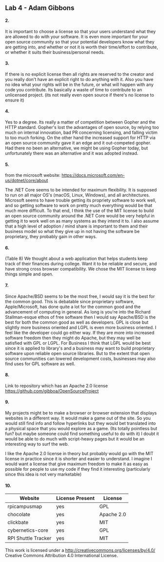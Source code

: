 ## Lab 4 - Adam Gibbons

#### 2.

It is important to choose a license so that your users understand what they are allowed to do with your software. It is even more important for your open source community so that your potential developers know what they are getting into, and whether or not it is worth their time/effort to contribute, or whether it suits their business/personal needs.

#### 3.

If there is no explicit license then all rights are reserved to the creator and you really don't have an explicit right to do anything with it. Also you have no idea what your rights will be in the future, or what will happen with any code you contribute. Its basically a waste of time to contribute to an unlicensed project. (its not really even open source if there's no license to ensure it)

#### 4.

Yes to a degree. Its really a matter of competition between Gopher and the HTTP standard. Gopher's lost the advantages of open source, by relying too much on internal innovation, bad PR concerning licensing, and falling victim to too much forking. On the other hand the increased support for HTTP via an open source community gave it an edge and it out-competed gopher. Had there no been an alternative, we might be using Gopher today, but unfortunately there was an alternative and it was adopted instead.

#### 5.

from the microsoft website:
https://docs.microsoft.com/en-us/dotnet/core/about

The .NET Core seems to be intended for maximum flexibility. It is supposed to run on all major OS's (macOS, Linux, Windows), and all architectures. Microsoft seems to have trouble getting its propriety software to work well, and so getting software to work on pretty much everything would be that much more difficult. To that end, I think the use of the MIT license to build an open source community around the .NET Core would be very helpful in getting it to work well on as many systems as they intend it to. I also assume that a high level of adoption / mind share is important to them and their business model so what they give up in not having the software be proprietary, they probably gain in other ways.

#### 6.

(Table 8) We thought about a web application that helps students keep track of their finances during college. Want it to be reliable and secure, and have strong cross browser compatibility. We chose the MIT license to keep things simple and open.

#### 7.

Since Apache/BSD seems to be the most free, I would say it is the best for the common good. This is debatable since proprietary software, Apple/Microsoft, has done quite a lot for the common good and the advancement of computing in general. As long is you're into the Richard Stallman-esque ethos of free software then I would say Apache/BSD is the best for both the common good as well as developers. GPL is close but slightly more business oriented and LGPL is even more business oriented. I feel like the developer could go either way. If they are more into increased software freedom then they might do Apache, but they may well be satisfied with GPL or LGPL. For Business I think that LGPL would be best since it is applied to library's and a business may want to build proprietary software upon reliable open source libraries. But to the extent that open source communities can lowered development costs, businesses may also find uses for GPL software as well.

#### 8.

Link to repository which has an Apache 2.0 license
https://github.com/gibboa/OpenSourceProject

#### 9.

My projects might be to make a browser or browser extension that displays websites in a different way. It would make a game out of the site. So you would still find info and follow hyperlinks but they would bet translated into a physical space that you would explore as a game. (Its totally pointless but fun? but maybe someone could find something useful to do with it) I doubt it would be able to do much with script-heavy pages but it would be an interesting way to surf the web.

I like the Apache 2.0 license in theory but probably would go with the MIT license in practice since it is shorter and easier to understand. I imagine I would want a license that give maximum freedom to make it as easy as possible for people to use my code if they find it interesting (particularly since this idea is not very marketable)

#### 10.

|  Website | License Present  | License |
|---|---|---|
|  rpicampusmap  | yes  | GPL  |
|  chocolate  |  yes  |  Apache 2.0 |
|  clickbate  |  yes  |  MIT  |
|  cybernetics-core |  yes  | GPL  |
|  RPI Shuttle Tracker  | yes | MIT |

This work is licensed under a http://creativecommons.org/licenses/by/4.0/ Creative Commons Attribution 4.0 International License.
